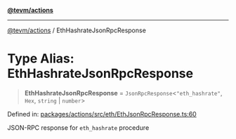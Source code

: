 [**@tevm/actions**](../README.md)

***

[@tevm/actions](../globals.md) / EthHashrateJsonRpcResponse

# Type Alias: EthHashrateJsonRpcResponse

> **EthHashrateJsonRpcResponse** = `JsonRpcResponse`\<`"eth_hashrate"`, `Hex`, `string` \| `number`\>

Defined in: [packages/actions/src/eth/EthJsonRpcResponse.ts:60](https://github.com/evmts/tevm-monorepo/blob/main/packages/actions/src/eth/EthJsonRpcResponse.ts#L60)

JSON-RPC response for `eth_hashrate` procedure
